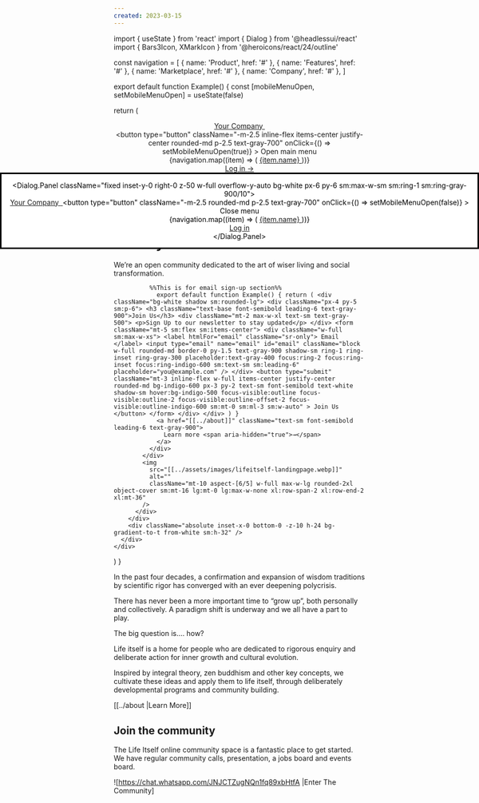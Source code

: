 ```yaml
---
created: 2023-03-15
---
```

import { useState } from 'react'
import { Dialog } from '@headlessui/react'
import { Bars3Icon, XMarkIcon } from '@heroicons/react/24/outline'

const navigation = [
  { name: 'Product', href: '#' },
  { name: 'Features', href: '#' },
  { name: 'Marketplace', href: '#' },
  { name: 'Company', href: '#' },
]

export default function Example() {
  const [mobileMenuOpen, setMobileMenuOpen] = useState(false)

  return (
    <div className="bg-white">
      <header className="absolute inset-x-0 top-0 z-50">
        <nav className="mx-auto flex max-w-7xl items-center justify-between p-6 lg:px-8" aria-label="Global">
          <div className="flex lg:flex-1">
            <a href="#" className="-m-1.5 p-1.5">
              <span className="sr-only">Your Company</span>
              <img
                className="h-8 w-auto"
                src="https://tailwindui.com/img/logos/mark.svg?color=indigo&shade=600"
                alt=""
              />
            </a>
          </div>
          <div className="flex lg:hidden">
            <button
              type="button"
              className="-m-2.5 inline-flex items-center justify-center rounded-md p-2.5 text-gray-700"
              onClick={() => setMobileMenuOpen(true)}
            >
              <span className="sr-only">Open main menu</span>
              <Bars3Icon className="h-6 w-6" aria-hidden="true" />
            </button>
          </div>
          <div className="hidden lg:flex lg:gap-x-12">
            {navigation.map((item) => (
              <a key={item.name} href={item.href} className="text-sm font-semibold leading-6 text-gray-900">
                {item.name}
              </a>
            ))}
          </div>
          <div className="hidden lg:flex lg:flex-1 lg:justify-end">
            <a href="#" className="text-sm font-semibold leading-6 text-gray-900">
              Log in <span aria-hidden="true">&rarr;</span>
            </a>
          </div>
        </nav>
        <Dialog as="div" className="lg:hidden" open={mobileMenuOpen} onClose={setMobileMenuOpen}>
          <div className="fixed inset-0 z-50" />
          <Dialog.Panel className="fixed inset-y-0 right-0 z-50 w-full overflow-y-auto bg-white px-6 py-6 sm:max-w-sm sm:ring-1 sm:ring-gray-900/10">
            <div className="flex items-center justify-between">
              <a href="#" className="-m-1.5 p-1.5">
                <span className="sr-only">Your Company</span>
                <img
                  className="h-8 w-auto"
                  src="https://tailwindui.com/img/logos/mark.svg?color=indigo&shade=600"
                  alt=""
                />
              </a>
              <button
                type="button"
                className="-m-2.5 rounded-md p-2.5 text-gray-700"
                onClick={() => setMobileMenuOpen(false)}
              >
                <span className="sr-only">Close menu</span>
                <XMarkIcon className="h-6 w-6" aria-hidden="true" />
              </button>
            </div>
            <div className="mt-6 flow-root">
              <div className="-my-6 divide-y divide-gray-500/10">
                <div className="space-y-2 py-6">
                  {navigation.map((item) => (
                    <a
                      key={item.name}
                      href={item.href}
                      className="-mx-3 block rounded-lg py-2 px-3 text-base font-semibold leading-7 text-gray-900 hover:bg-gray-50"
                    >
                      {item.name}
                    </a>
                  ))}
                </div>
                <div className="py-6">
                  <a
                    href="#"
                    className="-mx-3 block rounded-lg py-2.5 px-3 text-base font-semibold leading-7 text-gray-900 hover:bg-gray-50"
                  >
                    Log in
                  </a>
                </div>
              </div>
            </div>
          </Dialog.Panel>
        </Dialog>
      </header>
      <div className="relative isolate overflow-hidden bg-gradient-to-b from-indigo-100/20 pt-14">
        <div
          className="absolute inset-y-0 right-1/2 -z-10 -mr-96 w-[200%] origin-top-right skew-x-[-30deg] bg-white shadow-xl shadow-indigo-600/10 ring-1 ring-indigo-50 sm:-mr-80 lg:-mr-96"
          aria-hidden="true"
        />
        <div className="mx-auto max-w-7xl px-6 py-32 sm:py-40 lg:px-8">
          <div className="mx-auto max-w-2xl lg:mx-0 lg:grid lg:max-w-none lg:grid-cols-2 lg:gap-x-16 lg:gap-y-6 xl:grid-cols-1 xl:grid-rows-1 xl:gap-x-8">
            <h1 className="max-w-2xl text-4xl font-bold tracking-tight text-gray-900 sm:text-6xl lg:col-span-2 xl:col-auto">
              Ever asked yourself...  how can I live a happier life? Create a better society?
            </h1>
            <div className="mt-6 max-w-xl lg:mt-0 xl:col-end-1 xl:row-start-1">
              <p className="text-lg leading-8 text-gray-600">
                We’re an open community dedicated to the art of wiser living and social transformation.
              </p>
              <div className="mt-10 flex items-center gap-x-6">
              
              %%This is for email sign-up section%% 
                export default function Example() { return ( <div className="bg-white shadow sm:rounded-lg"> <div className="px-4 py-5 sm:p-6"> <h3 className="text-base font-semibold leading-6 text-gray-900">Join Us</h3> <div className="mt-2 max-w-xl text-sm text-gray-500"> <p>Sign Up to our newsletter to stay updated</p> </div> <form className="mt-5 sm:flex sm:items-center"> <div className="w-full sm:max-w-xs"> <label htmlFor="email" className="sr-only"> Email </label> <input type="email" name="email" id="email" className="block w-full rounded-md border-0 py-1.5 text-gray-900 shadow-sm ring-1 ring-inset ring-gray-300 placeholder:text-gray-400 focus:ring-2 focus:ring-inset focus:ring-indigo-600 sm:text-sm sm:leading-6" placeholder="you@example.com" /> </div> <button type="submit" className="mt-3 inline-flex w-full items-center justify-center rounded-md bg-indigo-600 px-3 py-2 text-sm font-semibold text-white shadow-sm hover:bg-indigo-500 focus-visible:outline focus-visible:outline-2 focus-visible:outline-offset-2 focus-visible:outline-indigo-600 sm:mt-0 sm:ml-3 sm:w-auto" > Join Us </button> </form> </div> </div> ) }
                <a href="[[../about]]" className="text-sm font-semibold leading-6 text-gray-900">
                  Learn more <span aria-hidden="true">→</span>
                </a>
              </div>
            </div>
            <img
              src="[[../assets/images/lifeitself-landingpage.webp]]"
              alt=""
              className="mt-10 aspect-[6/5] w-full max-w-lg rounded-2xl object-cover sm:mt-16 lg:mt-0 lg:max-w-none xl:row-span-2 xl:row-end-2 xl:mt-36"
            />
          </div>
        </div>
        <div className="absolute inset-x-0 bottom-0 -z-10 h-24 bg-gradient-to-t from-white sm:h-32" />
      </div>
    </div>
  )
}



In the past four decades, a confirmation and expansion of wisdom traditions by scientific rigor has converged with an ever deepening polycrisis.

There has never been a more important time to “grow up”, both personally and collectively. A paradigm shift is underway and we all have a part to play. 

The big question is…. how? 

Life itself is a home for people who are dedicated to rigorous enquiry and deliberate action for inner growth and cultural evolution.

Inspired by integral theory, zen buddhism and other key concepts, we cultivate these ideas and apply them to life itself, through deliberately developmental programs and community building.

[[../about |Learn More]]

## Join the community 

The Life Itself online community space is a fantastic place to get started. We have regular community calls, presentation, a jobs board and events board. 

![https://chat.whatsapp.com/JNJCTZugNQn1fq89xbHtfA |Enter The Community]